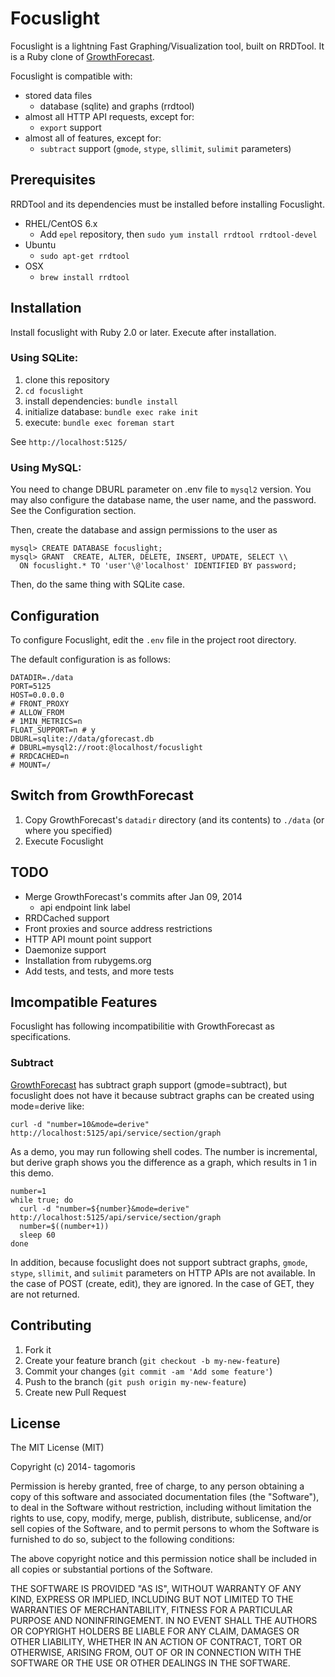 # Focuslight

Focuslight is a lightning Fast Graphing/Visualization tool, built on RRDTool. It is a Ruby clone of [GrowthForecast](http://kazeburo.github.io/GrowthForecast/).

Focuslight is compatible with:
 * stored data files
   * database (sqlite) and graphs (rrdtool)
 * almost all HTTP API requests, except for:
   * `export` support
 * almost all of features, except for:
   * `subtract` support (`gmode`, `stype`, `sllimit`, `sulimit` parameters)

## Prerequisites

RRDTool and its dependencies must be installed before installing Focuslight.

* RHEL/CentOS 6.x
  * Add `epel` repository, then `sudo yum install rrdtool rrdtool-devel`
* Ubuntu
  * `sudo apt-get rrdtool`
* OSX
  * `brew install rrdtool`

## Installation

Install focuslight with Ruby 2.0 or later. Execute after installation.

### Using SQLite:

1. clone this repository
1. `cd focuslight`
1. install dependencies: `bundle install`
1. initialize database: `bundle exec rake init`
1. execute: `bundle exec foreman start`

See `http://localhost:5125/`

### Using MySQL:

You need to change DBURL parameter on .env file to `mysql2` version. 
You may also configure the database name, the user name, and the password. See the Configuration section. 

Then, create the database and assign permissions to the user as

```
mysql> CREATE DATABASE focuslight;
mysql> GRANT  CREATE, ALTER, DELETE, INSERT, UPDATE, SELECT \\
  ON focuslight.* TO 'user'\@'localhost' IDENTIFIED BY password;
```

Then, do the same thing with SQLite case. 

## Configuration

To configure Focuslight, edit the `.env` file in the project root directory.

The default configuration is as follows:

```
DATADIR=./data
PORT=5125
HOST=0.0.0.0
# FRONT_PROXY
# ALLOW_FROM
# 1MIN_METRICS=n
FLOAT_SUPPORT=n # y
DBURL=sqlite://data/gforecast.db
# DBURL=mysql2://root:@localhost/focuslight
# RRDCACHED=n
# MOUNT=/
```

## Switch from GrowthForecast

1. Copy GrowthForecast's `datadir` directory (and its contents) to `./data` (or where you specified)
1. Execute Focuslight

## TODO

* Merge GrowthForecast's commits after Jan 09, 2014
  * api endpoint link label
* RRDCached support
* Front proxies and source address restrictions
* HTTP API mount point support
* Daemonize support
* Installation from rubygems.org
* Add tests, and tests, and more tests

## Imcompatible Features

Focuslight has following incompatibilitie with GrowthForecast as specifications.

### Subtract

[GrowthForecast](http://kazeburo.github.io/GrowthForecast/index.html) has subtract graph support (gmode=subtract),
but focuslight does not have it because subtract graphs can be created using mode=derive like:

```
curl -d "number=10&mode=derive" http://localhost:5125/api/service/section/graph
```

As a demo, you may run following shell codes.
The number is incremental, but derive graph shows you the difference as a graph, which results in 1 in this demo.

```
number=1
while true; do
  curl -d "number=${number}&mode=derive" http://localhost:5125/api/service/section/graph
  number=$((number+1))
  sleep 60
done
```

In addition, because focuslight does not support subtract graphs, `gmode`, `stype`, `sllimit`, and `sulimit`
parameters on HTTP APIs are not available. In the case of POST (create, edit), they are ignored.
In the case of GET, they are not returned.

## Contributing

1. Fork it
2. Create your feature branch (`git checkout -b my-new-feature`)
3. Commit your changes (`git commit -am 'Add some feature'`)
4. Push to the branch (`git push origin my-new-feature`)
5. Create new Pull Request

## License

The MIT License (MIT)

Copyright (c) 2014- tagomoris

Permission is hereby granted, free of charge, to any person obtaining a copy
of this software and associated documentation files (the "Software"), to deal
in the Software without restriction, including without limitation the rights
to use, copy, modify, merge, publish, distribute, sublicense, and/or sell
copies of the Software, and to permit persons to whom the Software is
furnished to do so, subject to the following conditions:

The above copyright notice and this permission notice shall be included in
all copies or substantial portions of the Software.

THE SOFTWARE IS PROVIDED "AS IS", WITHOUT WARRANTY OF ANY KIND, EXPRESS OR
IMPLIED, INCLUDING BUT NOT LIMITED TO THE WARRANTIES OF MERCHANTABILITY,
FITNESS FOR A PARTICULAR PURPOSE AND NONINFRINGEMENT. IN NO EVENT SHALL THE
AUTHORS OR COPYRIGHT HOLDERS BE LIABLE FOR ANY CLAIM, DAMAGES OR OTHER
LIABILITY, WHETHER IN AN ACTION OF CONTRACT, TORT OR OTHERWISE, ARISING FROM,
OUT OF OR IN CONNECTION WITH THE SOFTWARE OR THE USE OR OTHER DEALINGS IN
THE SOFTWARE.
